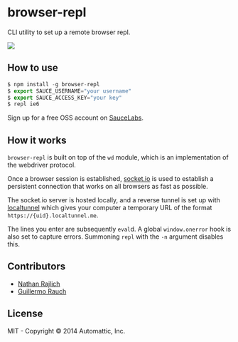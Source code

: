 
# browser-repl

  CLI utility to set up a remote browser repl.

  ![](https://i.cloudup.com/uUo8iSbKXRh/cf0bP8.gif)

## How to use

```js
$ npm install -g browser-repl
$ export SAUCE_USERNAME="your username"
$ export SAUCE_ACCESS_KEY="your key"
$ repl ie6
```

Sign up for a free OSS account on [SauceLabs](http://saucelabs.com).

## How it works

  `browser-repl` is built on top of the `wd` module, which is an
  implementation of the webdriver protocol.

  Once a browser session is established,
  [socket.io](http://github.com/learnboost/socket.io) is used to establish
  a persistent connection that works on all browsers as fast as possible.

  The socket.io server is hosted locally, and a reverse tunnel is set up
  with [localtunnel](https://github.com/defunctzombie/localtunnel)
  which gives your computer a temporary URL of the format
  `https://{uid}.localtunnel.me`.

  The lines you enter are subsequently `eval`d.
  A global `window.onerror` hook is also set to capture errors.
  Summoning `repl` with the `-n` argument disables this.

## Contributors

  - [Nathan Rajlich](https://github.com/tootallnate)
  - [Guillermo Rauch](https://github.com/guille)

## License

  MIT - Copyright © 2014 Automattic, Inc.

